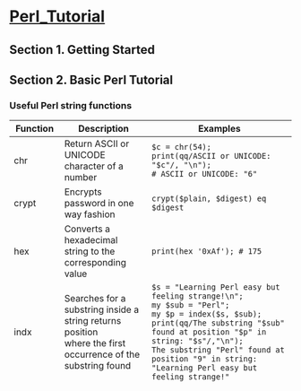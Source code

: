 # [Perl_Tutorial](https://www.perltutorial.org/)

## Section 1. Getting Started

## Section 2. Basic Perl Tutorial

### Useful Perl string functions

|Function|Description|Examples|
|---|---|---|
|chr|Return ASCII or UNICODE character of a number|`$c = chr(54);`</br>`print(qq/ASCII or UNICODE: "$c"/, "\n");`</br>`# ASCII or UNICODE: "6"`|
|crypt|Encrypts password in one way fashion|`crypt($plain, $digest) eq $digest`|
|hex|Converts a hexadecimal string to the corresponding value|`print(hex '0xAf'); # 175`|
|indx|Searches for a substring inside a string returns position </br>where the first occurrence of the substring found|`$s = "Learning Perl easy but feeling strange!\n";`</br>`my $sub = "Perl";`</br>`my $p = index($s, $sub);`</br>`print(qq/The substring "$sub" found at position "$p" in string: "$s"/,"\n");`</br>`The substring "Perl" found at position "9" in string: "Learning Perl easy but feeling strange!"`|
|lc|Return a lowercase of characters of a string|`$lower = "THIS IS LOWER CASE STRING.\n";`</br>`print(lc($lower),"\n");`</br>`this is lower case string.`|
|length|Returns the number of character of a string|`$s = "This is a single string line!\n";`</br>`print(length($s),"\n");`</br>`30`|
|oct|Converts a string to an octal number|`print(oct '0377', "\n"); # ASCII or UNICODE: "255"`|
|ord|Returns the numeric value of the first character of a string|`print(ord 'A', "\n"); # ASCII or UNICODE: "65"`|
|q/string/|Creates single-quoted strings|`print q/single-quoted/, "\n";`|
|qq/string/|Creates double-quoted strings|`print qq/Double-quoted/, "\n";`|
|reverse|Reverses string|`print(reverse 'abc'); # ASCII or UNICODE: "cba"`|
|rindex|Searches for a substring from right to left|`print(rindex('abcdefg', 'g'), "\n"); # ASCII or UNICODE: "6"`|
|sprintf|Formats string to be used with print()|`my $digits_7 = sprintf("%07d", 123);`</br>`print($digits_7, "\n");`</br>`0000123`|
|substr|Gets or modifies a substring in a string|`$s = "Green is my favorite color";`</br>`$color = substr($s, 0, 5); # substr($s, $start, $length);`</br>`$end = substr($s, -5);`</br>`print($end, ": ", $color, "\n");`</br>`color: Green`|
|uc|Returns the uppercase version of the string|`$upper = "This is upper case string.\n";`</br>`print(uc($upper),"\n");`</br>`THIS IS UPPER CASE STRING.`|

[sprintf関数 - 文字列の書式指定](https://perlzemi.com/blog/20081001122296.html)

## Section 3. Perl Data Structures

## Section 4. Flow Control

## Section 5. Perl Regular Expression

## Section 6. Perl References

## Section 7. Subroutines

## Section 8. Packages and modules

## Section 9. File I/O

## Section 10. Perl Databases

## Section 11. Object-Oriented Programming

## Section 12. Advanced Perl tutorial
